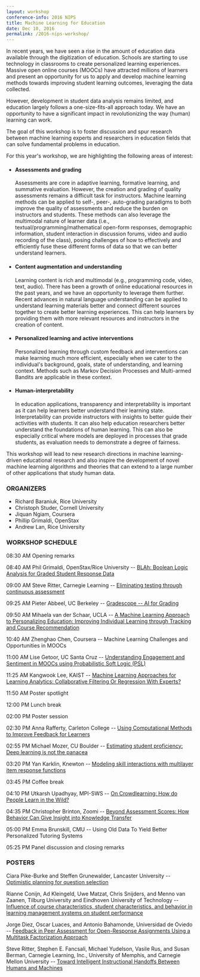 ```yaml
---
layout: workshop
conference-info: 2016 NIPS
title: Machine Learning for Education
date: Dec 10, 2016
permalink: /2016-nips-workshop/
---
```


In recent years, we have seen a rise in the amount of education data available through the digitization of education. Schools are starting to use technology in classrooms to create personalized learning experiences. Massive open online courses (MOOCs) have attracted millions of learners and present an opportunity for us to apply and develop machine learning methods towards improving student learning outcomes, leveraging the data collected.

However, development in student data analysis remains limited, and education largely follows a one-size-fits-all approach today. We have an opportunity to have a significant impact in revolutionizing the way (human) learning can work.

The goal of this workshop is to foster discussion and spur research between machine learning experts and researchers in education fields that can solve fundamental problems in education.

For this year's workshop, we are highlighting the following areas of interest:

* #### Assessments and grading
  Assessments are core in adaptive learning, formative learning, and summative evaluation. However, the creation and grading of quality assessments remains a difficult task for instructors. Machine learning methods can be applied to self-, peer-, auto-grading paradigms to both improve the quality of assessments and reduce the burden on instructors and students. These methods can also leverage the multimodal nature of learner data (i.e., textual/programming/mathematical open-form responses, demographic information, student interaction in discussion forums, video and audio recording of the class), posing challenges of how to effectively and efficiently fuse these different forms of data so that we can better understand learners.

* #### Content augmentation and understanding
  Learning content is rich and multimodal (e.g., programming code, video, text, audio). There has been a growth of online educational resources in the past years, and we have an opportunity to leverage them further. Recent advances in natural language understanding can be applied to understand learning materials better and connect different sources together to create better learning experiences. This can help learners by providing them with more relevant resources and instructors in the creation of content.

* #### Personalized learning and active interventions
  Personalized learning through custom feedback and interventions can make learning much more efficient, especially when we cater to the individual's background, goals, state of understanding, and learning context. Methods such as Markov Decision Processes and Multi-armed Bandits are applicable in these context.

* #### Human-interpretability
  In education applications, transparency and interpretability is important as it can help learners better understand their learning state. Interpretability can provide instructors with insights to better guide their activities with students. It can also help education researchers better understand the foundations of human learning. This can also be especially critical where models are deployed in processes that grade students, as evaluation needs to demonstrate a degree of fairness.

This workshop will lead to new research directions in machine learning-driven educational research and also inspire the development of novel machine learning algorithms and theories that can extend to a large number of other applications that study human data.

### ORGANIZERS

* Richard Baraniuk, Rice University
* Christoph Studer, Cornell University
* Jiquan Ngiam, Coursera
* Phillip Grimaldi, OpenStax
* Andrew Lan, Rice University

### WORKSHOP SCHEDULE

08:30 AM 	Opening remarks
	
08:40 AM 	Phil Grimaldi, OpenStax/Rice University -- [BLAh: Boolean Logic Analysis for Graded Student Response Data](http://ml4ed.cc/attachments/LanBoolean.pptx)
	
09:00 AM 	Steve Ritter, Carnegie Learning -- [Eliminating testing through continuous assessment](http://ml4ed.cc/attachments/RitterEliminating.pptx)
	
09:25 AM 	Pieter Abbeel, UC Berkeley -- [Gradescope -- AI for Grading](http://ml4ed.cc/attachments/AbbeelGradescope.pdf)
	
09:50 AM 	Mihaela van der Schaar, UCLA -- [A Machine Learning Approach to Personalizing Education: Improving Individual Learning through Tracking and Course Recommendation](http://ml4ed.cc/attachments/MihaelaImproving.pdf)
	
10:40 AM 	Zhenghao Chen, Coursera -- Machine Learning Challenges and Opportunities in MOOCs
	
11:00 AM 	Lise Getoor, UC Santa Cruz -- [Understanding Engagement and Sentiment in MOOCs using Probabilistic Soft Logic (PSL)](http://ml4ed.cc/attachments/GetoorUnderstanding.pdf)
	
11:25 AM 	Kangwook Lee, KAIST -- [Machine Learning Approaches for Learning Analytics: Collaborative Filtering Or Regression With Experts?](http://ml4ed.cc/attachments/LeeLCCS.pdf)
	
11:50 AM 	Poster spotlight
	
12:00 PM 	Lunch break
	
02:00 PM 	Poster session
	
02:30 PM 	Anna Rafferty, Carleton College -- [Using Computational Methods to Improve Feedback for Learners](http://ml4ed.cc/attachments/RaffertyUsing.pdf)
	
02:55 PM 	Michael Mozer, CU Boulder -- [Estimating student proficiency: Deep learning is not the panacea](http://ml4ed.cc/attachments/WilsonEstimating.pdf)
	
03:20 PM 	Yan Karklin, Knewton -- [Modeling skill interactions with multilayer item response functions](http://ml4ed.cc/attachments/KarklinMultilayer.pdf)
	
03:45 PM 	Coffee break
	
04:10 PM 	Utkarsh Upadhyay, MPI-SWS -- [On Crowdlearning: How do People Learn in the Wild?](http://ml4ed.cc/attachments/UtkarshCrowdlearning.pdf)
	
04:35 PM 	Christopher Brinton, Zoomi -- [Beyond Assessment Scores: How Behavior Can Give Insight into Knowledge Transfer](http://ml4ed.cc/attachments/BrintonBeyond.pptx)
	
05:00 PM 	Emma Brunskill, CMU -- Using Old Data To Yield Better Personalized Tutoring Systems
	
05:25 PM 	Panel discussion and closing remarks 

### POSTERS

Ciara Pike-Burke and Steffen Grunewalder, Lancaster University -- [Optimistic planning for question selection](http://ml4ed.cc/attachments/CiaraOptimistic.pdf)

Rianne Conijn, Ad Kleingeld, Uwe Matzat, Chris Snijders, and Menno van Zaanen, Tilburg University and Eindhoven University of Technology -- [Influence of course characteristics, student characteristics, and behavior in learning management systems on student performance](http://ml4ed.cc/attachments/ConjinInfluence.pdf)

Jorge Diez, Oscar Luaces, and Antonio Bahamonde, Universidad de Oviedo -- [Feedback in Peer Assessment for Open-Response Assignments Using a Multitask Factorization Approach](http://ml4ed.cc/attachments/DiezFeedback.pdf)

Steve Ritter, Stephen E. Fancsali, Michael Yudelson, Vasile Rus, and Susan Berman, Carnegie Learning, Inc., University of Memphis, and Carnegie Mellon University -- [Toward Intelligent Instructional Handoffs Between Humans and Machines](http://ml4ed.cc/attachments/RitterTowards.pdf)
